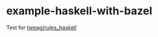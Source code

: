 # example-haskell-with-bazel

Test for [tweag/rules_haskell](https://github.com/tweag/rules_haskell)
